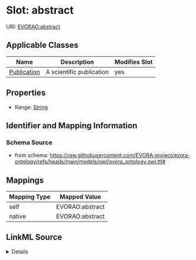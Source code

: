 

# Slot: abstract



URI: [EVORAO:abstract](https://raw.githubusercontent.com/EVORA-project/evora-ontology/refs/heads/main/models/owl/evora_ontology.owl.ttl#abstract)



<!-- no inheritance hierarchy -->





## Applicable Classes

| Name | Description | Modifies Slot |
| --- | --- | --- |
| [Publication](Publication.md) | A scientific publication |  yes  |







## Properties

* Range: [String](String.md)





## Identifier and Mapping Information







### Schema Source


* from schema: https://raw.githubusercontent.com/EVORA-project/evora-ontology/refs/heads/main/models/owl/evora_ontology.owl.ttl#




## Mappings

| Mapping Type | Mapped Value |
| ---  | ---  |
| self | EVORAO:abstract |
| native | EVORAO:abstract |




## LinkML Source

<details>
```yaml
name: abstract
from_schema: https://raw.githubusercontent.com/EVORA-project/evora-ontology/refs/heads/main/models/owl/evora_ontology.owl.ttl#
rank: 1000
alias: abstract
domain_of:
- Publication
range: string

```
</details>